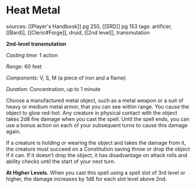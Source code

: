 # Heat Metal
sources: [[Player's Handbook]] pg 250, [[SRD]] pg 153
tags: artificer, [[Bard]], [[Cleric#Forge]], druid, [[2nd level]], transmutation

**2nd-level transmutation**

*Casting time*: 1 action

*Range*: 60 feet

*Components*: V, S, M (a piece of iron and a flame)

*Duration*: Concentration, up to 1 minute

Choose a manufactured metal object, such as a metal weapon or a suit of heavy or medium metal armor, that you can see within range. You cause the object to glow red-hot. Any creature in physical contact with the object takes 2d8 fire damage when you cast the spell. Until the spell ends, you can use a bonus action on each of your subsequent turns to cause this damage again. 

If a creature is holding or wearing the object and takes the damage from it, the creature must succeed on a Constitution saving throw or drop the object if it can. If it doesn’t drop the object, it has disadvantage on attack rolls and ability checks until the start of your next turn. 

**At Higher Levels.** When you cast this spell using a spell slot of 3rd level or higher, the damage increases by 1d8 for each slot level above 2nd.
